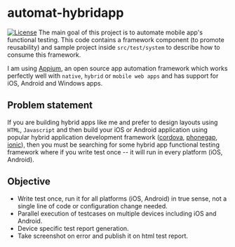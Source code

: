 # automat-hybridapp
[![License](https://img.shields.io/badge/License-Apache%202.0-blue.svg)](https://opensource.org/licenses/Apache-2.0)
The main goal of this project is to automate mobile app's functional testing. This code contains a framework component (to promote reusability) and sample project inside `src/test/system` to describe how to consume this framework.

I am using [Appium](http://appium.io/), an open source app automation framework which works perfectly well with `native`, `hybrid` or `mobile web apps` and has support for iOS, Android and Windows apps.

## Problem statement
If you are building hybrid apps like me and prefer to design layouts using `HTML`, `Javascript` and then build your iOS or Android application using popular hybrid application development framework ([cordova](https://cordova.apache.org/), [phonegap](http://phonegap.com/), [ionic](http://ionicframework.com/)), then you must be searching for some hybrid app functional testing framework where if you write test once -- it will run in every platform (iOS, Android).

## Objective
 - Write test once, run it for all platforms (iOS, Android) in true sense, not a single line of code or configuration change needed.
 - Parallel execution of testcases on multiple devices including iOS and Android.
 - Device specific test report generation.
 - Take screenshot on error and publish it on html test report.



